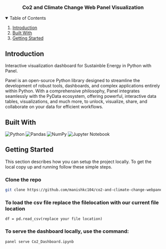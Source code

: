 <div align="center">
  <h3 align="center">Co2 and Climate Change Web Panel Visualization</h3>
</div>

<details open>
  <summary>Table of Contents</summary>
  <ol>
    <li>
      <a href="#introduction">Introduction</a>
    </li>
     <li>
      <a href="#built-with">Built With</a>
    </li>
    <li>
      <a href="#getting-started">Getting Started</a>
    </li>
  </ol>
</details>

## Introduction

Interactive visualization dashboard for Sustainble Energy in Python with Panel.

Panel is an open-source Python library designed to streamline the development of robust tools, dashboards, and complex applications entirely within Python. With a comprehensive philosophy, Panel integrates seamlessly with the PyData ecosystem, offering powerful, interactive data tables, visualizations, and much more, to unlock, visualize, share, and collaborate on your data for efficient workflows.

## Built With

![Python](https://img.shields.io/badge/python-3670A0?style=for-the-badge&logo=python&logoColor=ffdd54)
![Pandas](https://img.shields.io/badge/pandas-%23150458.svg?style=for-the-badge&logo=pandas&logoColor=white)
![NumPy](https://img.shields.io/badge/numpy-%23013243.svg?style=for-the-badge&logo=numpy&logoColor=white)
![Jupyter Notebook](https://img.shields.io/badge/jupyter-%23FA0F00.svg?style=for-the-badge&logo=jupyter&logoColor=white)

## Getting Started

This section describes how you can setup the project locally. To get the local copy up and running follow these simple steps.

### Clone the repo

```sh
git clone https://github.com/manishkc104/co2-and-climate-change-webpanel-visualization.git
```

### To load the csv file replace the filelocation with our current file location

```
df = pd.read_csv(replace your file location)
```

### To serve the dashboard locally, use the command:

```
panel serve Co2_Dashboard.ipynb
```
